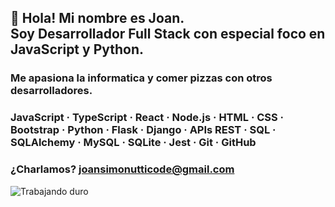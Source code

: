 <!-- 🌌 Joan Simonutti's GitHub README -->

<!-- Decoración opcional tipo ASCII -->
<!-- Podés agregar emojis, arte ASCII o dejarlo minimalista -->

## 👋 Hola! Mi nombre es Joan.<br/>Soy **Desarrollador Full Stack** con especial foco en **JavaScript** y **Python**.  

### Me apasiona la informatica y comer pizzas con otros desarrolladores.<br/>

### JavaScript · TypeScript · React · Node.js · HTML · CSS · Bootstrap · Python · Flask · Django · APIs REST · SQL · SQLAlchemy · MySQL · SQLite · Jest · Git · GitHub

### ¿Charlamos? joansimonutticode@gmail.com

<!--![Trabajando duro](https://media2.giphy.com/media/v1.Y2lkPTc5MGI3NjExcDN1Y2VkendzYzFtYmxjcXNrdWdlZWRyaG80dmt2bjczNzNpN28xNiZlcD12MV9pbnRlcm5hbF9naWZfYnlfaWQmY3Q9Zw/78XCFBGOlS6keY1Bil/giphy.gif)-->
![Trabajando duro](https://media2.giphy.com/media/v1.Y2lkPTc5MGI3NjExcDN1Y2VkendzYzFtYmxjcXNrdWdlZWRyaG80dmt2bjczNzNpN28xNiZlcD12MV9pbnRlcm5hbF9naWZfYnlfaWQmY3Q9Zw/78XCFBGOlS6keY1Bil/giphy.gif)
<!-- Este es un comentario en Markdown -->

